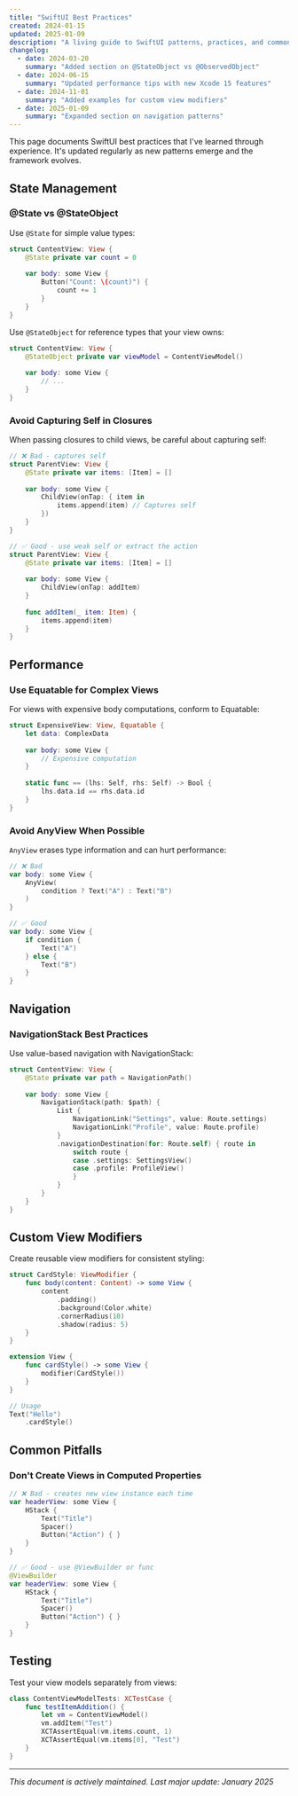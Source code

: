 ```yaml
---
title: "SwiftUI Best Practices"
created: 2024-01-15
updated: 2025-01-09
description: "A living guide to SwiftUI patterns, practices, and common pitfalls"
changelog:
  - date: 2024-03-20
    summary: "Added section on @StateObject vs @ObservedObject"
  - date: 2024-06-15
    summary: "Updated performance tips with new Xcode 15 features"
  - date: 2024-11-01
    summary: "Added examples for custom view modifiers"
  - date: 2025-01-09
    summary: "Expanded section on navigation patterns"
---
```


This page documents SwiftUI best practices that I've learned through experience. It's updated regularly as new patterns emerge and the framework evolves.

## State Management

### @State vs @StateObject

Use `@State` for simple value types:

```swift
struct ContentView: View {
    @State private var count = 0
    
    var body: some View {
        Button("Count: \(count)") {
            count += 1
        }
    }
}
```

Use `@StateObject` for reference types that your view owns:

```swift
struct ContentView: View {
    @StateObject private var viewModel = ContentViewModel()
    
    var body: some View {
        // ...
    }
}
```

### Avoid Capturing Self in Closures

When passing closures to child views, be careful about capturing self:

```swift
// ❌ Bad - captures self
struct ParentView: View {
    @State private var items: [Item] = []
    
    var body: some View {
        ChildView(onTap: { item in
            items.append(item) // Captures self
        })
    }
}

// ✅ Good - use weak self or extract the action
struct ParentView: View {
    @State private var items: [Item] = []
    
    var body: some View {
        ChildView(onTap: addItem)
    }
    
    func addItem(_ item: Item) {
        items.append(item)
    }
}
```

## Performance

### Use Equatable for Complex Views

For views with expensive body computations, conform to Equatable:

```swift
struct ExpensiveView: View, Equatable {
    let data: ComplexData
    
    var body: some View {
        // Expensive computation
    }
    
    static func == (lhs: Self, rhs: Self) -> Bool {
        lhs.data.id == rhs.data.id
    }
}
```

### Avoid AnyView When Possible

`AnyView` erases type information and can hurt performance:

```swift
// ❌ Bad
var body: some View {
    AnyView(
        condition ? Text("A") : Text("B")
    )
}

// ✅ Good
var body: some View {
    if condition {
        Text("A")
    } else {
        Text("B")
    }
}
```

## Navigation

### NavigationStack Best Practices

Use value-based navigation with NavigationStack:

```swift
struct ContentView: View {
    @State private var path = NavigationPath()
    
    var body: some View {
        NavigationStack(path: $path) {
            List {
                NavigationLink("Settings", value: Route.settings)
                NavigationLink("Profile", value: Route.profile)
            }
            .navigationDestination(for: Route.self) { route in
                switch route {
                case .settings: SettingsView()
                case .profile: ProfileView()
                }
            }
        }
    }
}
```

## Custom View Modifiers

Create reusable view modifiers for consistent styling:

```swift
struct CardStyle: ViewModifier {
    func body(content: Content) -> some View {
        content
            .padding()
            .background(Color.white)
            .cornerRadius(10)
            .shadow(radius: 5)
    }
}

extension View {
    func cardStyle() -> some View {
        modifier(CardStyle())
    }
}

// Usage
Text("Hello")
    .cardStyle()
```

## Common Pitfalls

### Don't Create Views in Computed Properties

```swift
// ❌ Bad - creates new view instance each time
var headerView: some View {
    HStack {
        Text("Title")
        Spacer()
        Button("Action") { }
    }
}

// ✅ Good - use @ViewBuilder or func
@ViewBuilder
var headerView: some View {
    HStack {
        Text("Title")
        Spacer()
        Button("Action") { }
    }
}
```

## Testing

Test your view models separately from views:

```swift
class ContentViewModelTests: XCTestCase {
    func testItemAddition() {
        let vm = ContentViewModel()
        vm.addItem("Test")
        XCTAssertEqual(vm.items.count, 1)
        XCTAssertEqual(vm.items[0], "Test")
    }
}
```

---

*This document is actively maintained. Last major update: January 2025*